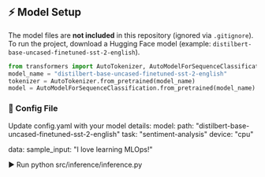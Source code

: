 ## ⚡ Model Setup  

The model files are **not included** in this repository (ignored via `.gitignore`).  
To run the project, download a Hugging Face model (example: `distilbert-base-uncased-finetuned-sst-2-english`).  

```python
from transformers import AutoTokenizer, AutoModelForSequenceClassification
model_name = "distilbert-base-uncased-finetuned-sst-2-english"
tokenizer = AutoTokenizer.from_pretrained(model_name)
model = AutoModelForSequenceClassification.from_pretrained(model_name)
```

### 📂 Config File
Update config.yaml with your model details:
model:
  path: "distilbert-base-uncased-finetuned-sst-2-english"
  task: "sentiment-analysis"
  device: "cpu"

data:
  sample_input: "I love learning MLOps!"

▶️ Run
python src/inference/inference.py
